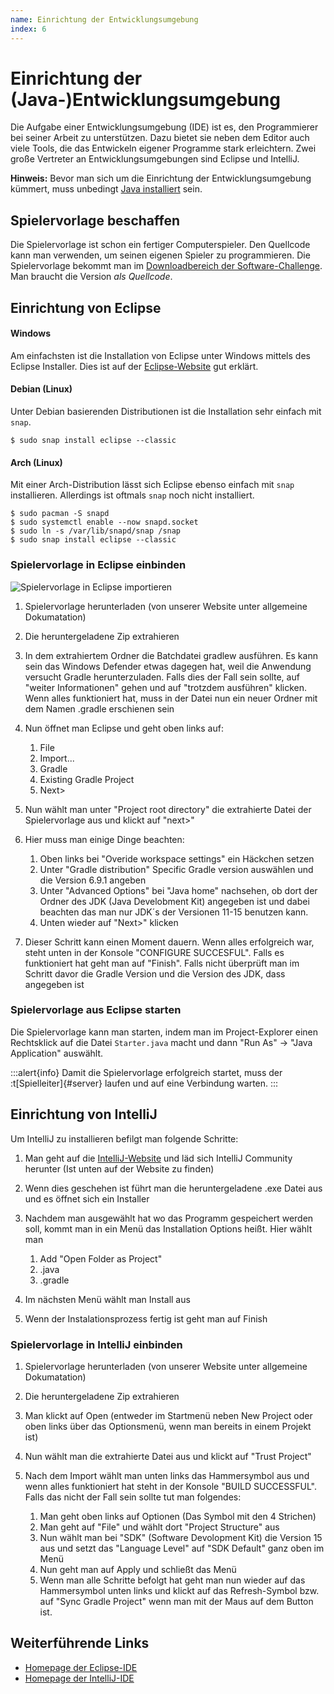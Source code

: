 ```yaml
---
name: Einrichtung der Entwicklungsumgebung
index: 6
---
```


# Einrichtung der (Java-)Entwicklungsumgebung

Die Aufgabe einer Entwicklungsumgebung (IDE) ist es, den Programmierer
bei seiner Arbeit zu unterstützen. Dazu bietet sie neben dem Editor auch
viele Tools, die das Entwickeln eigener Programme stark erleichtern.
Zwei große Vertreter an Entwicklungsumgebungen sind Eclipse und
IntelliJ.

**Hinweis:** Bevor man sich um die Einrichtung der Entwicklungsumgebung
kümmert, muss unbedingt [Java installiert](installation-von-java) sein.

## Spielervorlage beschaffen

Die Spielervorlage ist schon ein fertiger Computerspieler. Den Quellcode kann man verwenden, 
um seinen eigenen Spieler zu programmieren. 
Die Spielervorlage bekommt man im 
[Downloadbereich der Software-Challenge](https://software-challenge.de/dokumentation-und-material).
Man braucht die Version
*als Quellcode*.

## Einrichtung von Eclipse

#### Windows

Am einfachsten ist die Installation von Eclipse unter Windows mittels des Eclipse Installer. 
Dies ist auf der [Eclipse-Website](https://www.eclipse.org/downloads/packages/installer) gut erklärt.

#### Debian (Linux)
Unter Debian basierenden Distributionen ist die Installation sehr einfach mit `snap`.
```shell
$ sudo snap install eclipse --classic
```

#### Arch (Linux)
Mit einer Arch-Distribution lässt sich Eclipse ebenso einfach mit `snap` installieren. Allerdings ist oftmals `snap` noch nicht installiert.
```shell
$ sudo pacman -S snapd
$ sudo systemctl enable --now snapd.socket
$ sudo ln -s /var/lib/snapd/snap /snap
$ sudo snap install eclipse --classic
```

### Spielervorlage in Eclipse einbinden

![Spielervorlage in Eclipse importieren](/images/eclipse_import_project.jpg)

1.  Spielervorlage herunterladen (von unserer Website unter allgemeine Dokumatation)

2.  Die heruntergeladene Zip extrahieren

3.  In dem extrahiertem Ordner die Batchdatei gradlew ausführen. Es kann sein das Windows Defender 
    etwas dagegen hat, weil die Anwendung versucht Gradle herunterzuladen. Falls dies der Fall sein sollte, auf "weiter Informationen" gehen und auf "trotzdem ausführen" klicken.
    Wenn alles funktioniert hat, muss in der Datei nun ein neuer Ordner mit dem Namen .gradle erschienen sein

4.  Nun öffnet man Eclipse und geht oben links auf:
    1.  File
    2.  Import...
    3.  Gradle
    4.  Existing Gradle Project
    5.  Next>
   
5.  Nun wählt man unter "Project root directory" die extrahierte Datei der Spielervorlage aus und klickt auf "next>"

6.  Hier muss man einige Dinge beachten:
    1.  Oben links bei "Overide workspace settings" ein Häckchen setzen
    2.  Unter "Gradle distribution" Specific Gradle version auswählen und die Version 6.9.1 angeben
    3.  Unter "Advanced Options" bei "Java home" nachsehen, ob dort der Ordner des JDK (Java Develobment Kit) angegeben ist
        und dabei beachten das man nur JDK´s der Versionen 11-15 benutzen kann.
    4.  Unten wieder auf "Next>" klicken

7. Dieser Schritt kann einen Moment dauern. Wenn alles erfolgreich war, steht unten in der Konsole "CONFIGURE         SUCCESFUL".
   Falls es funktioniert hat geht man auf "Finish". Falls nicht überprüft man im Schritt davor die Gradle Version und die Version des JDK, dass angegeben ist

### Spielervorlage aus Eclipse starten

Die Spielervorlage kann man starten, indem man im Project-Explorer einen
Rechtsklick auf die Datei `Starter.java` macht und dann "Run As" → "Java
Application" auswählt.

:::alert{info}
Damit die Spielervorlage erfolgreich startet, muss der
:t[Spielleiter]{#server} laufen und auf eine Verbindung warten.
:::

## Einrichtung von IntelliJ

Um IntelliJ zu installieren befilgt man folgende Schritte:

 1. Man geht auf die [IntelliJ-Website](https://www.jetbrains.com/idea/download/?section=windows) und läd sich IntelliJ Community herunter (Ist unten auf der Website zu finden)

 2. Wenn dies geschehen ist führt man die heruntergeladene .exe Datei aus und es öffnet sich ein Installer

 3. Nachdem man ausgewählt hat wo das Programm gespeichert werden soll, kommt man in ein Menü das Installation Options heißt. Hier wählt man
    1. Add "Open Folder as Project"
    2. .java
    3. .gradle 
   
 4. Im nächsten Menü wählt man Install aus

 5. Wenn der Instalationsprozess fertig ist geht man auf Finish


### Spielervorlage in IntelliJ einbinden

1. Spielervorlage herunterladen (von unserer Website unter allgemeine Dokumatation)

2. Die heruntergeladene Zip extrahieren

3. Man klickt auf Open (entweder im Startmenü neben New Project oder oben links über das Optionsmenü, wenn man bereits in einem Projekt ist)

4. Nun wählt man die extrahierte Datei aus und klickt auf "Trust Project"

5. Nach dem Import wählt man unten links das Hammersymbol aus und wenn alles funktioniert hat steht in der Konsole "BUILD SUCCESSFUL". Falls das nicht der Fall sein sollte tut man folgendes:
   1. Man geht oben links auf Optionen (Das Symbol mit den 4 Strichen)
   2. Man geht auf "File" und wählt dort "Project Structure" aus
   3. Nun wählt man bei "SDK" (Software Devolopment Kit) die Version 15 aus und setzt das "Language Level" auf "SDK Default" ganz oben im Menü
   4. Nun geht man auf Apply und schließt das Menü
   5. Wenn man alle Schritte befolgt hat geht man nun wieder auf das Hammersymbol unten links und klickt auf das Refresh-Symbol bzw. auf "Sync Gradle Project" wenn man mit der Maus auf dem Button ist.

## Weiterführende Links

-   [Homepage der Eclipse-IDE](http://www.eclipse.org)
-   [Homepage der IntelliJ-IDE](https://www.jetbrains.com/de-de/idea/)